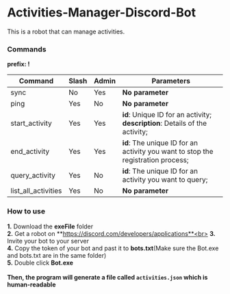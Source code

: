 # Activities-Manager-Discord-Bot
This is a robot that can manage activities.

### Commands

**prefix: !**

| **Command** | **Slash** | **Admin** | **Parameters** |
| - | - | - | - |
| sync | No | Yes | **No parameter** |
| ping | Yes | No | **No parameter** |
| start_activity | Yes | Yes | **id**: Unique ID for an activity;<br>**description**: Details of the activity; |
| end_activity | Yes | Yes | **id**: The unique ID for an activity you want to stop the registration process; |
| query_activity | Yes | No | **id**: The unique ID for an activity you want to query; |
| list_all_activities | Yes | No | **No parameter** |

### How to use<br>
**1.** Download the **exeFile** folder<br>
**2.** Get a robot on **https://discord.com/developers/applications**<br>
**3.** Invite your bot to your server<br>
**4.** Copy the token of your bot and past it to **bots.txt**(Make sure the Bot.exe and bots.txt are in the same folder)<br>
**5.** Double click **Bot.exe**<br><br>
**Then, the program will generate a file called ` activities.json ` which is human-readable**
